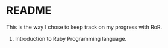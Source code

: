 # README #

This is the way I chose to keep track on my progress with RoR.

1. Introduction to Ruby Programming language.
